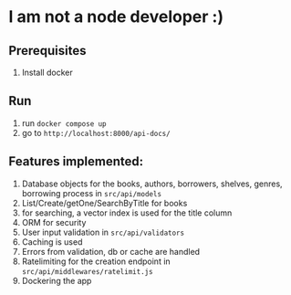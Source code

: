 
# I am not a node developer :)


## Prerequisites

1. Install docker

## Run
1. run `docker compose up`
2. go to `http://localhost:8000/api-docs/`


## Features implemented:
1. Database objects for the books, authors, borrowers, shelves, genres, borrowing process in `src/api/models`
1. List/Create/getOne/SearchByTitle for books
1. for searching, a vector index is used for the title column
1. ORM for security
1. User input validation in `src/api/validators`
1. Caching is used
1. Errors from validation, db or cache are handled
1. Ratelimiting for the creation endpoint in `src/api/middlewares/ratelimit.js`
1. Dockering the app
